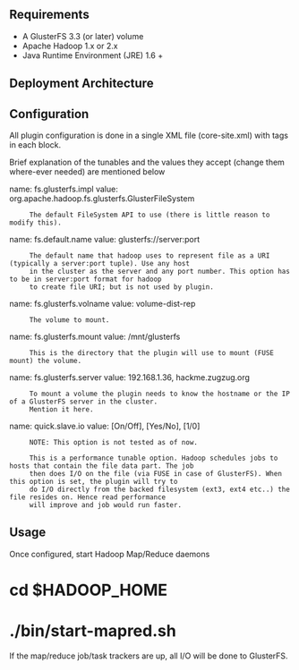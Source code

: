 ## Requirements ##

* A GlusterFS 3.3 (or later) volume
* Apache Hadoop 1.x or 2.x
* Java Runtime Environment (JRE) 1.6 +

## Deployment Architecture ##


## Configuration ##

  All plugin configuration is done in a single XML file (core-site.xml) with <name><value> tags in each <property>
  block.

  Brief explanation of the tunables and the values they accept (change them where-ever needed) are mentioned below

  name:  fs.glusterfs.impl
  value: org.apache.hadoop.fs.glusterfs.GlusterFileSystem

         The default FileSystem API to use (there is little reason to modify this).

  name:  fs.default.name
  value: glusterfs://server:port

         The default name that hadoop uses to represent file as a URI (typically a server:port tuple). Use any host
         in the cluster as the server and any port number. This option has to be in server:port format for hadoop
         to create file URI; but is not used by plugin.

  name:  fs.glusterfs.volname
  value: volume-dist-rep

         The volume to mount.


  name:  fs.glusterfs.mount
  value: /mnt/glusterfs

         This is the directory that the plugin will use to mount (FUSE mount) the volume.

  name:  fs.glusterfs.server
  value: 192.168.1.36, hackme.zugzug.org

         To mount a volume the plugin needs to know the hostname or the IP of a GlusterFS server in the cluster.
         Mention it here.

  name:  quick.slave.io
  value: [On/Off], [Yes/No], [1/0]

         NOTE: This option is not tested as of now.

         This is a performance tunable option. Hadoop schedules jobs to hosts that contain the file data part. The job
         then does I/O on the file (via FUSE in case of GlusterFS). When this option is set, the plugin will try to
         do I/O directly from the backed filesystem (ext3, ext4 etc..) the file resides on. Hence read performance
         will improve and job would run faster.


## Usage ##

  Once configured, start Hadoop Map/Reduce daemons

  # cd $HADOOP_HOME
  # ./bin/start-mapred.sh

  If the map/reduce job/task trackers are up, all I/O will be done to GlusterFS.
